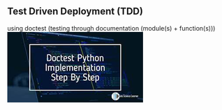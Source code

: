 ## Test Driven Deployment (TDD)
using doctest (testing through documentation (module(s) + function(s)))
![doc test](doctest.jpeg) 
